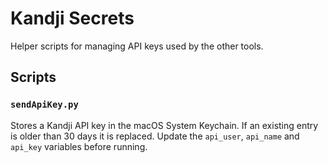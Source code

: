 # Kandji Secrets

Helper scripts for managing API keys used by the other tools.

## Scripts

### `sendApiKey.py`
Stores a Kandji API key in the macOS System Keychain. If an existing entry is older than 30 days it is replaced. Update the `api_user`, `api_name` and `api_key` variables before running.
